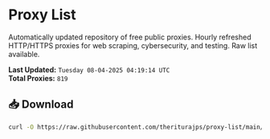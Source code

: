 # Proxy List

Automatically updated repository of free public proxies. Hourly refreshed HTTP/HTTPS proxies for web scraping, cybersecurity, and testing. Raw list available.

**Last Updated:** `Tuesday 08-04-2025 04:19:14 UTC`  
**Total Proxies:** `819`

## 📥 Download
```bash
curl -O https://raw.githubusercontent.com/theriturajps/proxy-list/main/proxies.txt

